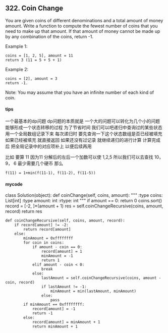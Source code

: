 ## 322. Coin Change

You are given coins of different denominations and a total amount of money amount. Write a function to compute the fewest number of coins that you need to make up that amount. If that amount of money cannot be made up by any combination of the coins, return -1.

Example 1:

```
coins = [1, 2, 5], amount = 11
return 3 (11 = 5 + 5 + 1)
```

Example 2:

```
coins = [2], amount = 3
return -1.
```

Note:
You may assume that you have an infinite number of each kind of coin.

#### tips
一个最基本的dp问题  dp问题的本质就是 一个大的问题可以转化为几个小的问题 能够形成一个状态转移的过程
为了节省时间 我们可以吧递归中查询过的某些状态用一个全局数组记录下来 每次递归时 要先查询一下这个状态数组是否已经被填充 如果已经被填充 就直接返回 如果还没有过记录 就继续递归的进行计算 计算完成后 把全局记录中的对应项补上 以便后续再用

比如 要算 11 因为11 分解后的左后一个加数可以使 1,2,5 所以我们可以去查找 10， 9， 6 最少需要几个硬币 那么

```
f(11) = 1+min(f(11-1), f(11-2), f(11-5))
```


#### mycode
class Solution(object):
    def coinChange(self, coins, amount):
        """
        :type coins: List[int]
        :type amount: int
        :rtype: int
        """
        if amount == 0:
            return 0
        coins.sort()
        record = [-2, ]*(amount + 1)
        res = self.coinChangeRecursive(coins, amount, record)
        return res

    def coinChangeRecursive(self, coins, amount, record):
        if record[amount] != -2:
            return record[amount]
        else:
            minAmount = 0xffffffff
            for coin in coins:
                if amount - coin == 0:
                    record[amount] = 1
                    minAmount = -1
                    return 1
                elif amount - coin < 0:
                    break
                else:
                    lastAmount = self.coinChangeRecursive(coins, amount - coin, record)
                    if lastAmount != -1:
                        minAmount = min(lastAmount, minAmount)
                    else:
                        pass
            if minAmount == 0xffffffff:
                record[amount] = -1
                return -1
            else:
                record[amount] = minAmount + 1
                return minAmount + 1